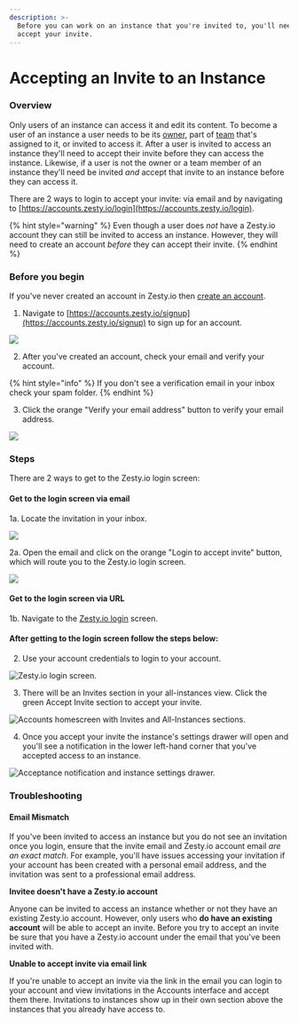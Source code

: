 ```yaml
---
description: >-
  Before you can work on an instance that you're invited to, you'll need to
  accept your invite.
---
```


# Accepting an Invite to an Instance

### Overview

Only users of an instance can access it and edit its content. To become a user of an instance a user needs to be its [owner](https://zesty.org/getting-started/roles-and-permissions#owner), part of [team](https://zesty.org/guides/adding-a-team) that's assigned to it, or invited to access it. After a user is invited to access an instance they'll need to accept their invite before they can access the instance. Likewise, if a user is not the owner or a team member of an instance they'll need be invited _and_ accept that invite to an instance before they can access it. 

There are 2 ways to login to accept your invite: via email and by navigating to [https://accounts.zesty.io/login](https://accounts.zesty.io/login). 

{% hint style="warning" %}
Even though a user does _not_ have a Zesty.io account they can still be invited to access an instance. However, they will need to create an account _before_ they can accept their invite.
{% endhint %}

### Before you begin

If you've never created an account in Zesty.io then [create an account](https://accounts.zesty.io/signup).

1. Navigate to [https://accounts.zesty.io/signup](https://accounts.zesty.io/signup) to sign up for an account.

![](../../.gitbook/assets/accept-invitation-create-account-form.png)

2. After you've created an account, check your email and verify your account. 

{% hint style="info" %}
If you don't see a verification email in your inbox check your spam folder. 
{% endhint %}

3. Click the orange "Verify your email address" button to verify your email address.

![](../../.gitbook/assets/accept-invitation-email-verification.png)

### Steps

There are 2 ways to get to the Zesty.io login screen:

#### Get to the login screen via email 

1a. Locate the invitation in your inbox. 

![](../../.gitbook/assets/accept-invitation-invitation-email.png)

2a. Open the email and click on the orange "Login to accept invite" button, which will route you to the Zesty.io login screen.

![](../../.gitbook/assets/accept-invitation-email-click-to-accept.png)



#### Get to the login screen via URL

1b. Navigate to the [Zesty.io login](https://accounts.zesty.io/login) screen.

#### After getting to the login screen follow the steps below:

2. Use your account credentials to login to your account. 

![Zesty.io login screen.](../../.gitbook/assets/accept-invitation-sign-in.png)

3. There will be an Invites section in your all-instances view. Click the green Accept Invite section to accept your invite.

![Accounts homescreen with Invites and All-Instances sections.](../../.gitbook/assets/accept-invitation-all-instances-view.png)

4. Once you accept your invite the instance's settings drawer will open and you'll see a  notification in the lower left-hand corner that you've accepted access to an instance. 

![Acceptance notification and instance settings drawer.](../../.gitbook/assets/accept-invite-instance-drawer-and-notification.png)

### Troubleshooting

#### Email Mismatch

If you've been invited to access an instance but you do not see an invitation once you login, ensure that the invite email and Zesty.io account email _are an exact match_. For example, you'll have issues accessing your invitation if your account has been created with a personal email address, and the invitation was sent to a professional email address.

**Invitee doesn't have a Zesty.io account**

Anyone can be invited to access an instance whether or not they have an existing Zesty.io account. However, only users who **do have an existing account** will be able to accept an invite. Before you try to accept an invite be sure that you have a Zesty.io account under the email that you've been invited with.

**Unable to accept invite via email link**

If you're unable to accept an invite via the link in the email you can login to your account and view invitations in the Accounts interface and accept them there. Invitations to instances show up in their own section above the instances that you already have access to.  

